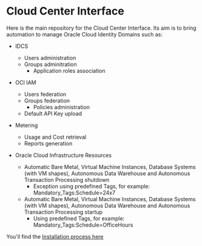 # Cloud Center Interface
Here is the main repository for the Cloud Center Interface. Its aim is to bring automation to manage Oracle Cloud Identity Domains such as:
- IDCS
  - Users administration
  - Groups adminitration
    - Application roles association
- OCI IAM
  - Users federation
  - Groups federation
    - Policies administration
  - Default API Key upload
- Metering
  - Usage and Cost retrieval
  - Reports generation
  
- Oracle Cloud Infrastructure Resources
  - Automatic Bare Metal, Virtual Machine Instances, Database Systems (with VM shapes), Autonomous Data Warehouse and Autonomous Transaction Processing shutdown
    - Exception using predefined Tags, for example: Mandatory_Tags:Schedule=24x7
  - Automatic Bare Metal, Virtual Machine Instances, Database Systems (with VM shapes), Autonomous Data Warehouse and Autonomous Transaction Processing startup
    - Using predefined Tags, for example: Mandatory_Tags:Schedule=OfficeHours

You'll find the [Installation process here](src/Readme.md)

